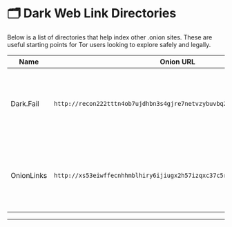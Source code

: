 # 🗂 Dark Web Link Directories

Below is a list of directories that help index other .onion sites. These are useful starting points for Tor users looking to explore safely and legally.

| Name           | Onion URL                                     | Description |
|----------------|-----------------------------------------------|-------------|
| Dark.Fail | `http://recon222tttn4ob7ujdhbn3s4gjre7netvzybuvbq2bcqwltkiqinhad.onion/` | Monitors uptime of .onion services. May list markets — use with caution. |
| OnionLinks | `http://xs53eiwffecnhhmblhiry6ijiugx2h57izqxc37c5rxhcl4wgq4ewnqd.onion/` | Secure, updated directory helping users explore .onion safely. |

---
